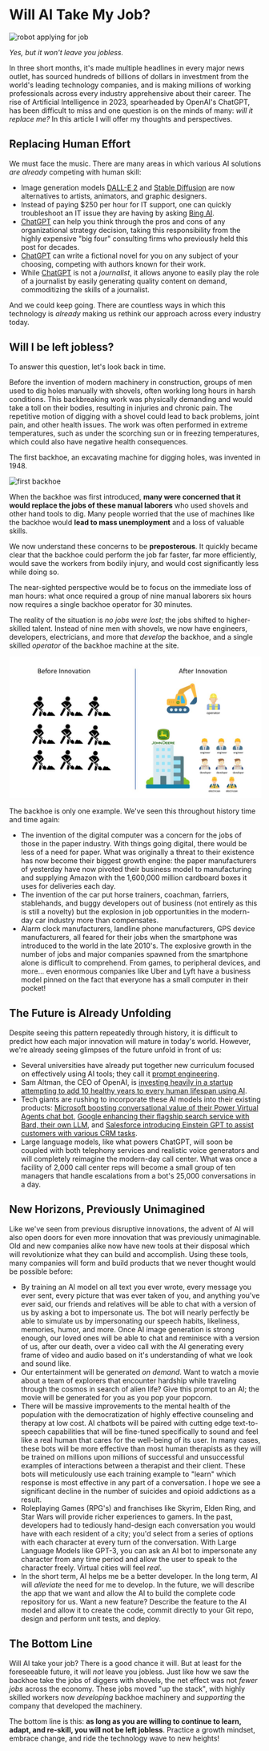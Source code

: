 # Will AI Take My Job?
![robot applying for job](https://builtin.com/cdn-cgi/image/f=auto,quality=80,width=752,height=435/https://builtin.com/sites/www.builtin.com/files/styles/byline_image/public/artificial-intelligence-impact-jobs.jpg)

*Yes, but it won't leave you jobless.*

In three short months, it's made multiple headlines in every major news outlet, has sourced hundreds of billions of dollars in investment from the world's leading technology companies, and is making millions of working professionals across every industry apprehensive about their career. The rise of Artificial Intelligence in 2023, spearheaded by OpenAI's ChatGPT, has been difficult to miss and one question is on the minds of many: *will it replace me?* In this article I will offer my thoughts and perspectives.

## Replacing Human Effort
We must face the music. There are many areas in which various AI solutions *are already* competing with human skill:
- Image generation models [DALL-E 2](https://openai.com/product/dall-e-2) and [Stable Diffusion](https://en.wikipedia.org/wiki/Stable_Diffusion) are now alternatives to artists, animators, and graphic designers.
- Instead of paying $250 per hour for IT support, one can quickly troubleshoot an IT issue they are having by asking [Bing AI](https://blogs.microsoft.com/blog/2023/02/07/reinventing-search-with-a-new-ai-powered-microsoft-bing-and-edge-your-copilot-for-the-web/).
- [ChatGPT](https://openai.com/blog/chatgpt) can help you think through the pros and cons of any organizational strategy decision, taking this responsibility from the highly expensive "big four" consulting firms who previously held this post for decades.
- [ChatGPT](https://openai.com/blog/chatgpt) can write a fictional novel for you on any subject of your choosing, competing with authors known for their work.
- While [ChatGPT](https://openai.com/blog/chatgpt) is not a *journalist*, it allows anyone to easily play the role of a journalist by easily generating quality content on demand, commoditizing the skills of a journalist.


And we could keep going. There are countless ways in which this technology is *already* making us rethink our approach across every industry today.

## Will I be left jobless?
To answer this question, let's look back in time. 

Before the invention of modern machinery in construction, groups of men used to dig holes manually with shovels, often working long hours in harsh conditions. This backbreaking work was physically demanding and would take a toll on their bodies, resulting in injuries and chronic pain. The repetitive motion of digging with a shovel could lead to back problems, joint pain, and other health issues. The work was often performed in extreme temperatures, such as under the scorching sun or in freezing temperatures, which could also have negative health consequences.

The first backhoe, an excavating machine for digging holes, was invented in 1948. 

![first backhoe](https://img.forconstructionpros.com/files/base/acbm/fcp/image/2019/03/1949_Sherman__2____Copy.5c9943b97ad5d.png?auto=format%2Ccompress&h=1299&q=70&w=1280)

When the backhoe was first introduced, **many were concerned that it would replace the jobs of these manual laborers** who used shovels and other hand tools to dig. Many people worried that the use of machines like the backhoe would **lead to mass unemployment** and a loss of valuable skills. 

We now understand these concerns to be **preposterous**. It quickly became clear that the backhoe could perform the job far faster, far more efficiently, would save the workers from bodily injury, and would cost significantly less while doing so. 

The near-sighted perspective would be to focus on the immediate loss of man hours: what once required a group of nine manual laborers six hours now requires a single backhoe operator for 30 minutes. 

The reality of the situation is *no jobs were lost*; the jobs shifted to higher-skilled talent. Instead of nine men with shovels, we now have engineers, developers, electricians, and more that *develop* the backhoe, and a single skilled *operator* of the backhoe machine at the site.

![backhoe innovation](./backhoe_innovation.jpg)

The backhoe is only one example. We've seen this throughout history time and time again:
- The invention of the digital computer was a concern for the jobs of those in the paper industry. With things going digital, there would be less of a need for paper. What was originally a threat to their existence has now become their biggest growth engine: the paper manufacturers of yesterday have now pivoted their business model to manufacturing and supplying Amazon with the 1,600,000 million cardboard boxes it uses for deliveries each day.
- The invention of the car put horse trainers, coachman, farriers, stablehands, and buggy developers out of business (not entirely as this is still a novelty) but the explosion in job opportunities in the modern-day car industry more than compensates.
- Alarm clock manufacturers, landline phone manufacturers, GPS device manufacturers, all feared for their jobs when the smartphone was introduced to the world in the late 2010's. The explosive growth in the number of jobs and major companies spawned from the smartphone alone is difficult to comprehend. From games, to peripheral devices, and more... even enormous companies like Uber and Lyft have a business model pinned on the fact that everyone has a small computer in their pocket!

## The Future is Already Unfolding
Despite seeing this pattern repeatedly through history, it is difficult to predict how each major innovation will mature in today's world. However, we're already seeing glimpses of the future unfold in front of us:
- Several universities have already put together new curriculum focused on effectively using AI tools; they call it [prompt engineering](https://fourweekmba.com/prompt-engineering/).
- Sam Altman, the CEO of OpenAI, is [investing heavily in a startup attempting to add 10 healthy years to every human lifespan using AI](https://www.technologyreview.com/2023/03/08/1069523/sam-altman-investment-180-million-retro-biosciences-longevity-death/).
- Tech giants are rushing to incorporate these AI models into their existing products: [Microsoft boosting conversational value of their Power Virtual Agents chat bot](https://powervirtualagents.microsoft.com/en-us/blog/optimize-your-chatbots-with-new-ai-features-for-power-virtual-agents/), [Google enhancing their flagship search service with Bard, their own LLM](https://blog.google/technology/ai/bard-google-ai-search-updates/), and [Salesforce introducing Einstein GPT to assist customers with various CRM tasks](https://www.youtube.com/watch?v=YAsKRxXdyj0&ab_channel=Salesforce).
- Large language models, like what powers ChatGPT, will soon be coupled with both telephony services and realistic voice generators and will completely reimagine the modern-day call center. What was once a facility of 2,000 call center reps will become a small group of ten managers that handle escalations from a bot's 25,000 conversations in a day.

## New Horizons, Previously Unimagined
Like we've seen from previous disruptive innovations, the advent of AI will also open doors for even more innovation that was previously unimaginable. Old and new companies alike now have new tools at their disposal which will revolutionize what they can build and accomplish. Using these tools, many companies will form and build products that we never thought would be possible before:
- By training an AI model on all text you ever wrote, every message you ever sent, every picture that was ever taken of you, and anything you've ever said, our friends and relatives will be able to chat with a version of us by asking a bot to impersonate us. The bot will nearly perfectly be able to simulate us by impersonating our speech habits, likeliness, memories, humor, and more. Once AI image generation is strong enough, our loved ones will be able to chat and reminisce with a version of us, after our death, over a video call with the AI generating every frame of video and audio based on it's understanding of what we look and sound like.
- Our entertainment will be generated *on demand*. Want to watch a movie about a team of explorers that encounter hardship while traveling through the cosmos in search of alien life? Give this prompt to an AI; the movie will be generated for you as you pop your popcorn.
- There will be massive improvements to the mental health of the population with the democratization of highly effective counseling and therapy at low cost. AI chatbots will be paired with cutting edge text-to-speech capabilities that will be fine-tuned specifically to sound and feel like a real human that cares for the well-being of its user. In many cases, these bots will be more effective than most human therapists as they will be trained on millions upon millions of successful and unsuccessful examples of interactions between a therapist and their client. These bots will meticulously use each training example to "learn" which response is most effective in any part of a conversation. I hope we see a significant decline in the number of suicides and opioid addictions as a result.
- Roleplaying Games (RPG's) and franchises like Skyrim, Elden Ring, and Star Wars will provide richer experiences to gamers. In the past, developers had to tediously hand-design each conversation you would have with each resident of a city; you'd select from a series of options with each character at every turn of the conversation. With Large Language Models like GPT-3, you can ask an AI bot to impersonate any character from any time period and allow the user to speak to the character freely. Virtual cities will feel *real*.
- In the short term, AI helps me be a better developer. In the long term, AI will *alleviate* the need for me to develop. In the future, we will describe the app that we want and allow the AI to build the complete code repository for us. Want a new feature? Describe the feature to the AI model and allow it to create the code, commit directly to your Git repo, design and perform unit tests, and deploy.

## The Bottom Line
Will AI take your job? There is a good chance it will. But at least for the foreseeable future, it will *not* leave you jobless. Just like how we saw the backhoe take the jobs of diggers with shovels, the net effect was not *fewer jobs* across the economy. These jobs moved "up the stack", with highly skilled workers now *developing* backhoe machinery and *supporting* the company that developed the machinery. 

The bottom line is this: **as long as you are willing to continue to learn, adapt, and re-skill, you will not be left jobless**. Practice a growth mindset, embrace change, and ride the technology wave to new heights!